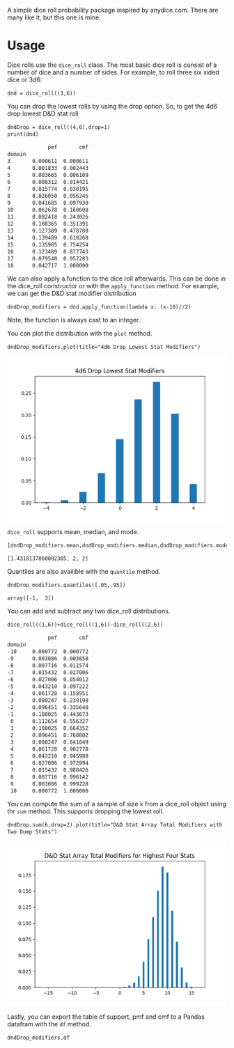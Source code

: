 A simple dice roll probability package inspired by anydice.com. There are many like it, but this one is mine.

# Usage

Dice rolls use the `dice_roll` class. The most basic dice roll is consist of a number of dice and a number of sides. For example, to roll three six sided dice or 3d6:

```
dnd = dice_roll((3,6))
```

You can drop the lowest rolls by using the drop option. So, to get the 4d6 drop lowest D&D stat roll

```
dndDrop = dice_roll((4,6),drop=1)
print(dnd)
```

```
             pmf       cmf
domain                    
3       0.000611  0.000611
4       0.001833  0.002443
5       0.003665  0.006109
6       0.008312  0.014421
7       0.015774  0.030195
8       0.026050  0.056245
9       0.041685  0.097930
10      0.062678  0.160608
11      0.082418  0.243026
12      0.108365  0.351391
13      0.127389  0.478780
14      0.139489  0.618268
15      0.135985  0.754254
16      0.123489  0.877743
17      0.079540  0.957283
18      0.042717  1.000000
```

We can also apply a function to the dice roll afterwards. This can be done in the dice_roll constructor or with the `apply_function` method. For example, we can get the D&D stat modifier distribution

```
dndDrop_modifiers = dnd.apply_function(lambda x: (x-10)//2)
```
Note, the function is always cast to an integer.

You can plot the distribution with the `plot` method.

```
dndDrop_modifiers.plot(title="4d6 Drop Lowest Stat Modifiers")
```

![4d6 Drop Lowest Stat Modifiers Plot](https://raw.githubusercontent.com/jtrainrva/dice_roller/main/dndDrop_modifiers.png)

`dice_roll` supports mean, median, and mode.

```
[dndDrop_modifiers.mean,dndDrop_modifiers.median,dndDrop_modifiers.mode]
```

```
[1.4318137860082305, 2, 2]
```

Quantiles are also availible with the `quantile` method.

```
dndDrop_modifiers.quantiles([.05,.95])
```

```
array([-1,  3])
```

You can add and subtract any two dice_roll distributions.

```
dice_roll((1,6))+dice_roll((1,6))-dice_roll((2,6))
```

```
             pmf       cmf
domain                    
-10     0.000772  0.000772
-9      0.003086  0.003858
-8      0.007716  0.011574
-7      0.015432  0.027006
-6      0.027006  0.054012
-5      0.043210  0.097222
-4      0.061728  0.158951
-3      0.080247  0.239198
-2      0.096451  0.335648
-1      0.108025  0.443673
 0      0.112654  0.556327
 1      0.108025  0.664352
 2      0.096451  0.760802
 3      0.080247  0.841049
 4      0.061728  0.902778
 5      0.043210  0.945988
 6      0.027006  0.972994
 7      0.015432  0.988426
 8      0.007716  0.996142
 9      0.003086  0.999228
 10     0.000772  1.000000
```

You can compute the sum of a sample of size `k` from a dice_roll object using thr `sum` method. This supports dropping the lowest roll.

```
dndDrop.sum(6,drop=2).plot(title="D&D Stat Array Total Modifiers with Two Dump Stats")
```

![D&D Stat Array Total Modifiers with Two Dump](https://raw.githubusercontent.com/jtrainrva/dice_roller/main/dndarray_modifiers_dumpstats.png)

Lastly, you can export the table of support, pmf and cmf to a Pandas datafram with the `df` method.

```
dndDrop_modifiers.df
```
